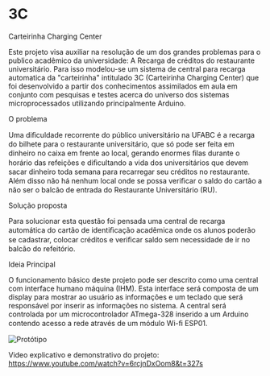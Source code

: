 # 3C
Carteirinha Charging Center

Este projeto visa auxiliar na resolução de um dos grandes problemas para o publico acadêmico da universidade: A Recarga de créditos do restaurante universitário. Para isso modelou-se um sistema de central para recarga automatica da "carteirinha" intitulado 3C (Carteirinha Charging Center) que foi desenvolvido a partir dos conhecimentos assimilados em aula em conjunto com pesquisas e testes acerca do universo dos sistemas microprocessados utilizando principalmente Arduino.

O problema

 Uma diﬁculdade recorrente do público universitário na UFABC é a recarga do bilhete para o restaurante universitário, que só pode ser feita em dinheiro no caixa em frente ao local, gerando enormes ﬁlas durante  o horário das refeições e diﬁcultando a vida dos universitários que devem sacar dinheiro toda semana para recarregar seu créditos no restaurante. Além disso não há nenhum local onde se possa veriﬁcar o saldo do cartão a não ser o balcão de entrada do Restaurante Universitário (RU).

Solução proposta 

 Para solucionar esta questão foi pensada uma central de recarga automática do cartão de identiﬁcação acadêmica onde os alunos poderão se cadastrar, colocar créditos e veriﬁcar saldo sem necessidade de ir no balcão do refeitório.

Ideia Principal 

 O funcionamento básico deste projeto pode ser descrito como uma central com interface humano máquina (IHM). Esta interface será composta de um display para mostrar ao usuário as informações e um teclado que será responsável por inserir as informações no sistema. A central será controlada por um microcontrolador ATmega-328 inserido a um Arduino contendo acesso a rede através de um módulo Wi-ﬁ ESP01.

![Protótipo](https://user-images.githubusercontent.com/13524043/56086588-6bb55d80-5e30-11e9-803e-2db5ba1ac8ce.jpg)

Video explicativo e demonstrativo do projeto: https://www.youtube.com/watch?v=6rcjnDxOom8&t=327s
